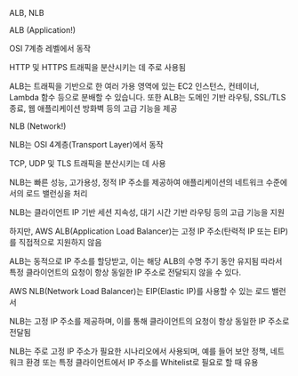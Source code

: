 ALB, NLB

ALB (Application!)

OSI 7계층 레벨에서 동작

HTTP 및 HTTPS 트래픽을 분산시키는 데 주로 사용됨

ALB는 트래픽을 기반으로 한 여러 가용 영역에 있는 EC2 인스턴스, 컨테이너, Lambda 함수 등으로 분배할 수 있습니다. 또한 ALB는 도메인 기반 라우팅, SSL/TLS 종료, 웹 애플리케이션 방화벽 등의 고급 기능을 제공

NLB (Network!)

 NLB는 OSI 4계층(Transport Layer)에서 동작

TCP, UDP 및 TLS 트래픽을 분산시키는 데 사용

NLB는 빠른 성능, 고가용성, 정적 IP 주소를 제공하여 애플리케이션의 네트워크 수준에서의 로드 밸런싱을 처리

NLB는 클라이언트 IP 기반 세션 지속성, 대기 시간 기반 라우팅 등의 고급 기능을 지원

하지만, AWS ALB(Application Load Balancer)는 고정 IP 주소(탄력적 IP 또는 EIP)를 직접적으로 지원하지 않음

ALB는 동적으로 IP 주소를 할당받고, 이는 해당 ALB의 수명 주기 동안 유지됨 따라서 특정 클라이언트의 요청이 항상 동일한 IP 주소로 전달되지 않을 수 있다.

AWS NLB(Network Load Balancer)는 EIP(Elastic IP)를 사용할 수 있는 로드 밸런서

NLB는 고정 IP 주소를 제공하며, 이를 통해 클라이언트의 요청이 항상 동일한 IP 주소로 전달됨

NLB는 주로 고정 IP 주소가 필요한 시나리오에서 사용되며, 예를 들어 보안 정책, 네트워크 환경 또는 특정 클라이언트에서 IP 주소를 Whitelist로 필요로 할 때 유용
